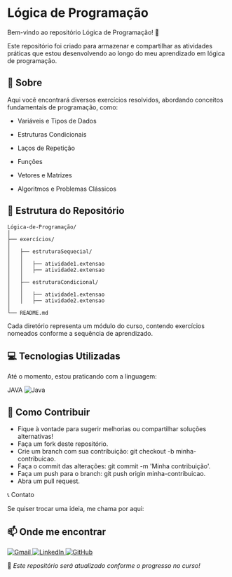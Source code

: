 # Lógica de Programação



Bem-vindo ao repositório Lógica de Programação! 🚀

Este repositório foi criado para armazenar e compartilhar as atividades práticas que estou desenvolvendo ao longo do meu aprendizado em lógica de programação.

## 📌 Sobre

Aqui você encontrará diversos exercícios resolvidos, abordando conceitos fundamentais de programação, como:

- Variáveis e Tipos de Dados

- Estruturas Condicionais

- Laços de Repetição

- Funções

- Vetores e Matrizes

- Algoritmos e Problemas Clássicos

## 📁 Estrutura do Repositório

```plaintext
Lógica-de-Programação/
│
├── exercícios/
│
│   ├── estruturaSequecial/
│   │   
│   │   ├── atividade1.extensao
│   │   ├── atividade2.extensao
│   │   
│   ├── estruturaCondicional/
│   │   
│   │   ├── atividade1.extensao
│   │   ├── atividade2.extensao
│
└── README.md
```
Cada diretório representa um módulo do curso, contendo exercícios nomeados conforme a sequência de aprendizado.

## 💻 Tecnologias Utilizadas

Até o momento, estou praticando com a linguagem:

  JAVA 
<img src="https://img.icons8.com/color/48/000000/java-coffee-cup-logo.png" alt="Java"/>  
      
 
## 🚀 Como Contribuir

- Fique à vontade para sugerir melhorias ou compartilhar soluções alternativas!
- Faça um fork deste repositório.
- Crie um branch com sua contribuição: git checkout -b minha-contribuicao.
- Faça o commit das alterações: git commit -m 'Minha contribuição'.
- Faça um push para o branch: git push origin minha-contribuicao.
- Abra um pull request.

📞 Contato

Se quiser trocar uma ideia, me chama por aqui:

## 📫 Onde me encontrar  

<p align="left">
  <a href="mailto:dayenesantos.work@gmail.com" title="Gmail">
    <img src="https://img.icons8.com/color/48/000000/gmail.png" alt="Gmail"/>
  </a>
  <a href="https://www.linkedin.com/in/dayene-dos-santos-rosa/" title="LinkedIn">
    <img src="https://img.icons8.com/color/48/000000/linkedin.png" alt="LinkedIn"/>
  </a>
  <a href="https://github.com/dayene-santos" title="GitHub">
    <img src="https://img.icons8.com/material-outlined/48/000000/github.png" alt="GitHub"/>
  </a>
</p>

📝 *Este repositório será atualizado conforme o progresso no curso!*
